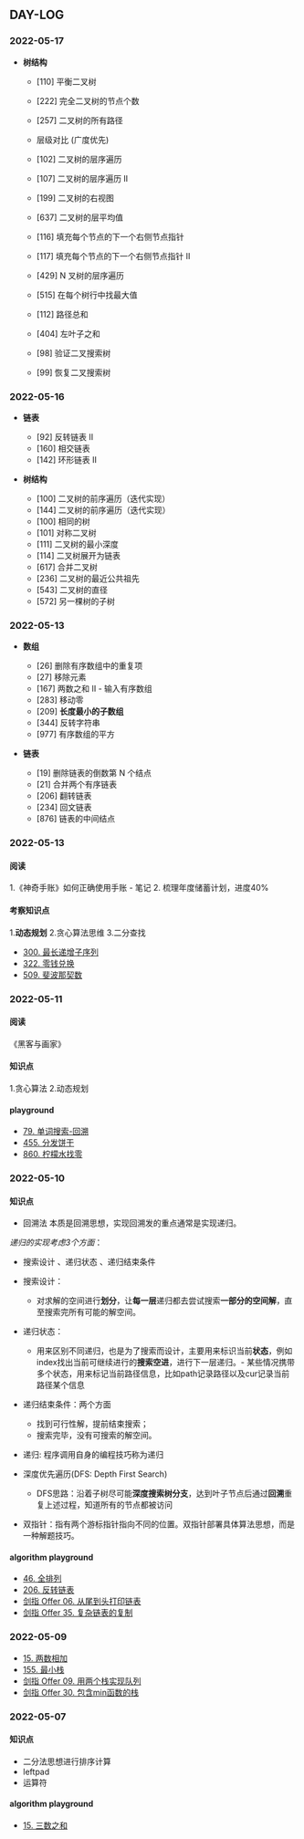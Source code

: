 ## DAY-LOG

### 2022-05-17

- **树结构**
  - [110] 平衡二叉树
  - [222] 完全二叉树的节点个数
  - [257] 二叉树的所有路径

  - 层级对比 (广度优先)
  - [102] 二叉树的层序遍历
  - [107] 二叉树的层序遍历 II
  - [199] 二叉树的右视图
  - [637] 二叉树的层平均值
  - [116] 填充每个节点的下一个右侧节点指针
  - [117] 填充每个节点的下一个右侧节点指针 II
  - [429] N 叉树的层序遍历
  - [515] 在每个树行中找最大值
  - [112] 路径总和
  - [404] 左叶子之和
  - [98] 验证二叉搜索树
  - [99] 恢复二叉搜索树


### 2022-05-16

- **链表**
  - [92] 反转链表 II
  - [160] 相交链表
  - [142] 环形链表 II

- **树结构**	
  - [100] 二叉树的前序遍历（迭代实现）
  - [144] 二叉树的前序遍历（迭代实现）
  - [100] 相同的树
  - [101] 对称二叉树
  - [111] 二叉树的最小深度
  - [114] 二叉树展开为链表
  - [617] 合并二叉树
  - [236] 二叉树的最近公共祖先
  - [543] 二叉树的直径
  - [572] 另一棵树的子树
 
### 2022-05-13

- **数组**
  - [26] 删除有序数组中的重复项
  - [27] 移除元素
  - [167] 两数之和 II - 输入有序数组
  - [283] 移动零
  - [209] **长度最小的子数组** 
  - [344] 反转字符串
  - [977] 有序数组的平方

- **链表**
  - [19] 删除链表的倒数第 N 个结点
  - [21] 合并两个有序链表
  - [206] 翻转链表
  - [234] 回文链表
  - [876] 链表的中间结点


### 2022-05-13
#### 阅读
1.《神奇手账》如何正确使用手账 - 笔记
2. 梳理年度储蓄计划，进度40%

#### 考察知识点
1.**动态规划**
2.贪心算法思维
3.二分查找

- [300. 最长递增子序列](https://leetcode.cn/problems/longest-increasing-subsequence/description/)
- [322. 零钱兑换](https://leetcode.cn/problems/coin-change/description/)
- [509. 斐波那契数](https://leetcode.cn/problems/fibonacci-number/)


### 2022-05-11
#### 阅读
《黑客与画家》

#### 知识点
1.贪心算法
2.动态规划
#### playground
- [79. 单词搜索-回溯](https://leetcode.cn/problems/word-search/)
- [455. 分发饼干](https://leetcode.cn/problems/assign-cookies/description/)
- [860. 柠檬水找零](https://leetcode.cn/problems/lemonade-change/description/)


### 2022-05-10
#### 知识点
- 回溯法
本质是回溯思想，实现回溯发的重点通常是实现递归。

*递归的实现考虑3个方面*：
- 搜索设计 、递归状态 、递归结束条件
- 搜索设计：
  - 对求解的空间进行**划分**，让**每一层**递归都去尝试搜索**一部分的空间解**，直至搜索完所有可能的解空间。
- 递归状态：
  - 用来区别不同递归，也是为了搜索而设计，主要用来标识当前**状态**，例如index找出当前可继续进行的**搜索空进**，进行下一层递归。- 某些情况携带多个状态，用来标记当前路径信息，比如path记录路径以及cur记录当前路径某个信息
- 递归结束条件：两个方面
  - 找到可行性解，提前结束搜索；
  - 搜索完毕，没有可搜索的解空间。

- 递归: 程序调用自身的编程技巧称为递归

- 深度优先遍历(DFS: Depth First Search)
  - DFS思路：沿着子树尽可能**深度搜索树分支**，达到叶子节点后通过**回溯**重复上述过程，知道所有的节点都被访问

- 双指针：指有两个游标指针指向不同的位置。双指针部署具体算法思想，而是一种解题技巧。


#### algorithm playground
- [46. 全排列](https://leetcode.cn/problems/permutations/description/)
- [206. 反转链表](https://leetcode.cn/problems/reverse-linked-list/description/)
- [剑指 Offer 06. 从尾到头打印链表](https://leetcode.cn/problems/cong-wei-dao-tou-da-yin-lian-biao-lcof/)
- [剑指 Offer 35. 复杂链表的复制](https://leetcode.cn/problems/fu-za-lian-biao-de-fu-zhi-lcof/)


### 2022-05-09
- [15. 两数相加](https://leetcode.cn/problems/add-two-numbers/description/)
- [155. 最小栈](https://leetcode.cn/problems/min-stack/submissions/)
- [剑指 Offer 09. 用两个栈实现队列](https://leetcode.cn/problems/yong-liang-ge-zhan-shi-xian-dui-lie-lcof/)
- [剑指 Offer 30. 包含min函数的栈](https://leetcode.cn/problems/bao-han-minhan-shu-de-zhan-lcof/)


### 2022-05-07
#### 知识点
- 二分法思想进行排序计算
- leftpad
- 运算符

#### algorithm playground
- [15. 三数之和](https://leetcode-cn.com/problems/3sum/description/)
